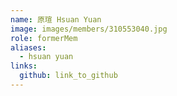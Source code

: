 ```yaml
---
name: 原瑄 Hsuan Yuan 
image: images/members/310553040.jpg 
role: formerMem
aliases:
  - hsuan yuan
links:
  github: link_to_github 
---
```

